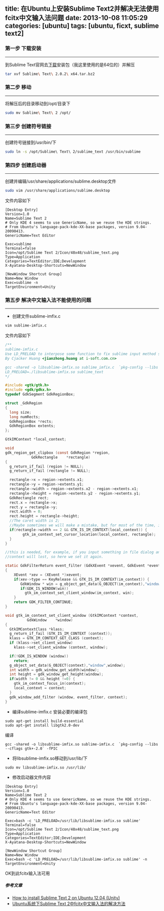 title: 在Ubuntu上安装Sublime Text2并解决无法使用fcitx中文输入法问题
date: 2013-10-08 11:05:29
categories: [ubuntu]
tags: [ubuntu, ficxt, sublime text2]
---

### 第一步 下载安装
----
到Sublime Text官网去[下载](http://www.sublimetext.com/2)安装包（我这里使用的是64位的）并解压
``` bash 解压
tar xvf Sublime\ Text\ 2.0.2\ x64.tar.bz2
```
<!-- more -->

### 第二步 移动
----
将解压后的目录移动到/opt/目录下
``` bash
sudo mv Sublime\ Text\ 2 /opt/
```

### 第三步 创建符号链接
----
创建符号链接到/usr/bin/下
``` bash
sudo ln -s /opt/Sublime\ Text\ 2/sublime_text /usr/bin/sublime
```

### 第四步 创建启动器
----
创建并编辑/usr/share/applications/sublime.desktop文件
``` bash
sudo vim /usr/share/applications/sublime.desktop
```

文件内容如下
```
[Desktop Entry]
Version=1.0
Name=Sublime Text 2
# Only KDE 4 seems to use GenericName, so we reuse the KDE strings.
# From Ubuntu's language-pack-kde-XX-base packages, version 9.04-20090413.
GenericName=Text Editor

Exec=sublime
Terminal=false
Icon=/opt/Sublime Text 2/Icon/48x48/sublime_text.png
Type=Application
Categories=TextEditor;IDE;Development
X-Ayatana-Desktop-Shortcuts=NewWindow

[NewWindow Shortcut Group]
Name=New Window
Exec=sublime -n
TargetEnvironment=Unity
```

### 第五步 解决中文输入法不能使用的问题
----
- 创建文件sublime-imfix.c
``` bash
vim sublime-imfix.c
```
文件内容如下
``` c
/**
sublime-imfix.c
Use LD_PRELOAD to interpose some function to fix sublime input method support for linux.
By Cjacker Huang <jianzhong.huang at i-soft.com.cn>

gcc -shared -o libsublime-imfix.so sublime_imfix.c  `pkg-config --libs --cflags gtk+-2.0` -fPIC
LD_PRELOAD=./libsublime-imfix.so sublime_text
*/

#include <gtk/gtk.h>
#include <gdk/gdkx.h>
typedef GdkSegment GdkRegionBox;

struct _GdkRegion
{
  long size;
  long numRects;
  GdkRegionBox *rects;
  GdkRegionBox extents;
};

GtkIMContext *local_context;

void
gdk_region_get_clipbox (const GdkRegion *region,
            GdkRectangle    *rectangle)
{
  g_return_if_fail (region != NULL);
  g_return_if_fail (rectangle != NULL);

  rectangle->x = region->extents.x1;
  rectangle->y = region->extents.y1;
  rectangle->width = region->extents.x2 - region->extents.x1;
  rectangle->height = region->extents.y2 - region->extents.y1;
  GdkRectangle rect;
  rect.x = rectangle->x;
  rect.y = rectangle->y;
  rect.width = 0;
  rect.height = rectangle->height; 
  //The caret width is 2; 
  //Maybe sometimes we will make a mistake, but for most of the time, it should be the caret.
  if(rectangle->width == 2 && GTK_IS_IM_CONTEXT(local_context)) {
        gtk_im_context_set_cursor_location(local_context, rectangle);
  }
}

//this is needed, for example, if you input something in file dialog and return back the edit area
//context will lost, so here we set it again.

static GdkFilterReturn event_filter (GdkXEvent *xevent, GdkEvent *event, gpointer im_context)
{
    XEvent *xev = (XEvent *)xevent;
    if(xev->type == KeyRelease && GTK_IS_IM_CONTEXT(im_context)) {
       GdkWindow * win = g_object_get_data(G_OBJECT(im_context),"window");
       if(GDK_IS_WINDOW(win))
         gtk_im_context_set_client_window(im_context, win);
    }
    return GDK_FILTER_CONTINUE;
}

void gtk_im_context_set_client_window (GtkIMContext *context,
          GdkWindow    *window)
{
  GtkIMContextClass *klass;
  g_return_if_fail (GTK_IS_IM_CONTEXT (context));
  klass = GTK_IM_CONTEXT_GET_CLASS (context);
  if (klass->set_client_window)
    klass->set_client_window (context, window);

  if(!GDK_IS_WINDOW (window))
    return;
  g_object_set_data(G_OBJECT(context),"window",window);
  int width = gdk_window_get_width(window);
  int height = gdk_window_get_height(window);
  if(width != 0 && height !=0) {
    gtk_im_context_focus_in(context);
    local_context = context;
  }
  gdk_window_add_filter (window, event_filter, context); 
}
```

- 编译sublime-imfix.c
安装必要的编译包
```
sudo apt-get install build-essential
sudo apt-get install libgtk2.0-dev
```

编译
```
gcc -shared -o libsublime-imfix.so sublime-imfix.c  `pkg-config --libs --cflags gtk+-2.0` -fPIC
```

- 将libsublime-imfix.so移动到/usr/lib/下
```
sudo mv libsublime-imfix.so /usr/lib/
```

- 修改启动器文件内容
```
[Desktop Entry]
Version=1.0
Name=Sublime Text 2
# Only KDE 4 seems to use GenericName, so we reuse the KDE strings.
# From Ubuntu's language-pack-kde-XX-base packages, version 9.04-20090413.
GenericName=Text Editor

Exec=bash -c 'LD_PRELOAD=/usr/lib/libsublime-imfix.so sublime'
Terminal=false
Icon=/opt/Sublime Text 2/Icon/48x48/sublime_text.png
Type=Application
Categories=TextEditor;IDE;Development
X-Ayatana-Desktop-Shortcuts=NewWindow

[NewWindow Shortcut Group]
Name=New Window
Exec=bash -c 'LD_PRELOAD=/usr/lib/libsublime-imfix.so sublime' -n
TargetEnvironment=Unity
```

OK到此fcitx输入法可用

##### 参考文章
- [How to install Sublime Text 2 on Ubuntu 12.04 (Unity)](http://www.technoreply.com/how-to-install-sublime-text-2-on-ubuntu-12-04-unity/)
- [Ubuntu系统下Sublime Text 2中fcitx中文输入法的解决方法](http://my.oschina.net/wugaoxing/blog/121281?p=2)